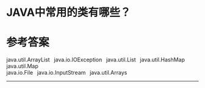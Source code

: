 # JAVA中常用的类有哪些？

# 参考答案

java.util.ArrayList  
java.io.IOException  
java.util.List 
java.util.HashMap 
java.util.Map   
java.io.File  
java.io.InputStream  
java.util.Arrays 


---
